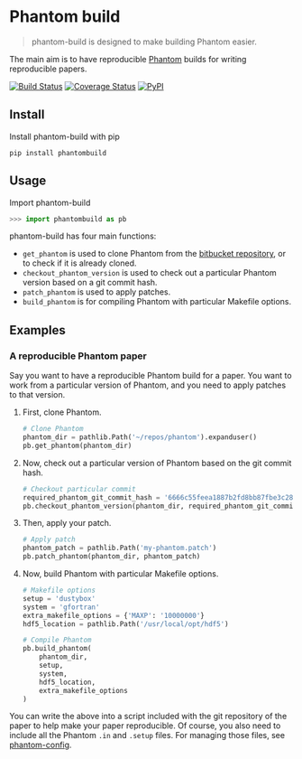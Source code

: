 Phantom build
=============

> phantom-build is designed to make building Phantom easier.

The main aim is to have reproducible [Phantom](https://phantomsph.bitbucket.io/) builds for writing reproducible papers.

[![Build Status](https://travis-ci.org/dmentipl/phantom-build.svg?branch=master)](https://travis-ci.org/dmentipl/phantom-build)
[![Coverage Status](https://coveralls.io/repos/github/dmentipl/phantom-build/badge.svg?branch=master)](https://coveralls.io/github/dmentipl/phantom-build?branch=master)
[![PyPI](https://img.shields.io/pypi/v/phantombuild)](https://pypi.org/project/phantombuild/)

Install
-------

Install phantom-build with pip

```
pip install phantombuild
```

Usage
-----

Import phantom-build

```python
>>> import phantombuild as pb
```

phantom-build has four main functions:

- `get_phantom` is used to clone Phantom from the [bitbucket repository](https://bitbucket.org/danielprice/phantom), or to check if it is already cloned.
- `checkout_phantom_version` is used to check out a particular Phantom version based on a git commit hash.
- `patch_phantom` is used to apply patches.
- `build_phantom` is for compiling Phantom with particular Makefile options.

Examples
--------

### A reproducible Phantom paper

Say you want to have a reproducible Phantom build for a paper. You want to work from a particular version of Phantom, and you need to apply patches to that version.

1. First, clone Phantom.

    ```python
    # Clone Phantom
    phantom_dir = pathlib.Path('~/repos/phantom').expanduser()
    pb.get_phantom(phantom_dir)
    ```

2. Now, check out a particular version of Phantom based on the git commit hash.

    ```python
    # Checkout particular commit
    required_phantom_git_commit_hash = '6666c55feea1887b2fd8bb87fbe3c2878ba54ed7'
    pb.checkout_phantom_version(phantom_dir, required_phantom_git_commit_hash)
    ```

3. Then, apply your patch.

    ```python
    # Apply patch
    phantom_patch = pathlib.Path('my-phantom.patch')
    pb.patch_phantom(phantom_dir, phantom_patch)
    ```

4. Now, build Phantom with particular Makefile options.

    ```python
    # Makefile options
    setup = 'dustybox'
    system = 'gfortran'
    extra_makefile_options = {'MAXP': '10000000'}
    hdf5_location = pathlib.Path('/usr/local/opt/hdf5')

    # Compile Phantom
    pb.build_phantom(
        phantom_dir,
        setup,
        system,
        hdf5_location,
        extra_makefile_options
    )
    ```

You can write the above into a script included with the git repository of the paper to help make your paper reproducible. Of course, you also need to include all the Phantom `.in` and `.setup` files. For managing those files, see [phantom-config](https://github.com/dmentipl/phantom-config).
